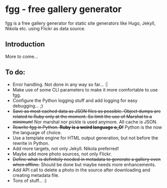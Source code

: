 # fgg - free gallery generator

fgg is a free gallery generator for static site generators like Hugo, Jekyll, Nikola etc. using Flickr as data source.

## Introduction

More to come...

## To do:

- Error handling. Not done in any way so far... :|
- Make use of some CLI parameters to make it more comfortable to use fgg.
- Configure the Python logging stuff and add logging for easy debugging... ;)
- ~~Save as most cached data as JSON files as possible. Object dumps are related to Ruby only at the moment.
  So limit the use of Marshal to a minimum!~~ Nor marshal nor pickle is used anymore. All cache is JSON.
- ~~Rewrite fgg in Python. **Ruby is a weird language o_O!**~~ Python is the now the language of choice.
- Use a template engine for HTML output generation, but not before the rewrite in Python.
- Add more targets, not only Jekyll. Nikola preferred!
- Maybe add more photo sources, not only Flickr.
- ~~Define what is definitely needed in metadata to generate a gallery even when offline.~~ Should be done but maybe 
needs more enhancements.
- Add API call to delete a photo in the source after downloading and creating metadata file.
- Tons of stuff... :)

